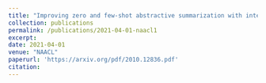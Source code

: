 ```yaml
---
title: "Improving zero and few-shot abstractive summarization with intermediate fine-tuning and data augmentation"
collection: publications
permalink: /publications/2021-04-01-naacl1
excerpt: 
date: 2021-04-01
venue: "NAACL"
paperurl: 'https://arxiv.org/pdf/2010.12836.pdf'
citation: 
---
```

